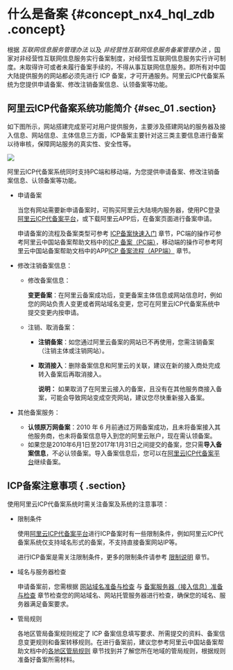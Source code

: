 # 什么是备案 {#concept_nx4_hql_zdb .concept}

根据 *互联网信息服务管理办法* 以及 *非经营性互联网信息服务备案管理办法* ，国家对非经营性互联网信息服务实行备案制度，对经营性互联网信息服务实行许可制度。未取得许可或者未履行备案手续的，不得从事互联网信息服务。即所有对中国大陆提供服务的网站都必须先进行 ICP 备案，才可开通服务。阿里云ICP代备案系统为您提供申请备案、修改注销备案信息、认领备案等功能。

## 阿里云ICP代备案系统功能简介 {#sec_01 .section}

如下图所示，网站搭建完成至可对用户提供服务，主要涉及搭建网站的服务器及接入信息、网站信息、主体信息三方面，ICP备案主要针对这三类主要信息进行备案以待审核，保障网站服务的真实性、安全性等。

![](http://static-aliyun-doc.oss-cn-hangzhou.aliyuncs.com/assets/img/14146/156014751141699_zh-CN.png)

阿里云ICP代备案系统同时支持PC端和移动端，为您提供申请备案、修改注销备案信息、认领备案等功能。

-   申请备案

    当您有网站需要新申请备案时，可购买阿里云大陆境内服务器，使用PC登录[阿里云ICP代备案平台](https://beian.aliyun.com/order/index.htm)，或下载阿里云APP后，在备案页面进行备案申请。

    申请备案的流程及备案类型可参考 [ICP备案快速入门](../intl.zh-CN/ICP备案快速入门/ICP备案快速入门.md#) 章节，PC端的操作可参考阿里云中国站备案帮助文档中的[ICP 备案（PC端）](https://help.aliyun.com/knowledge_detail/36922.html)，移动端的操作可参考阿里云中国站备案帮助文档中的APP[ICP 备案流程（APP端）](https://help.aliyun.com/document_detail/112302.html) 章节。

-   修改注销备案信息：
    -   修改备案信息：

        **变更备案**：在阿里云备案成功后，变更备案主体信息或网站信息时，例如您的网站负责人变更或者网站域名变更，您可在阿里云ICP代备案系统中提交变更内按申请。

    -   注销、取消备案：
        -   **注销备案**：如您通过阿里云备案的网站已不再使用，您需注销备案（注销主体或注销网站）。
        -   **取消接入**：删除备案信息和阿里云的关联，建议在新的接入商处完成转入备案后再取消接入。

            **说明：** 如果取消了在阿里云接入的备案，且没有在其他服务商接入备案，可能会导致网站变成空壳网站，建议您尽快重新接入备案。

-   其他备案服务：
    -   **认领原万网备案**：2010 年 6 月前通过万网备案成功，且未将备案接入其他服务商，也未将备案信息导入到您的阿里云账户，现在需认领备案。
    -   如果您是2010年6月1日至2017年1月31日之间提交的备案，您只需**导入备案信息**，不必认领备案。导入备案信息后，您可以在[阿里云ICP代备案平台](https://beian.aliyun.com/order/index.htm)继续备案。

## ICP备案注意事项 { .section}

使用阿里云ICP代备案系统时需关注备案及系统的注意事项：

-   限制条件

    使用[阿里云ICP代备案平台](https://beian.aliyun.com/order/index.htm)进行ICP备案时有一些限制条件，例如阿里云ICP代备案系统仅支持域名形式的备案，不支持直接备案网站IP等。

    进行ICP备案是需关注限制条件，更多的限制条件请参考 [限制说明](intl.zh-CN/产品简介/限制说明.md#) 章节。

-   域名与服务器检查

    申请备案前，您需根据 [网站域名准备与检查](../intl.zh-CN/ICP备案前准备/网站域名准备与检查.md#) 与 [备案服务器（接入信息）准备与检查](../intl.zh-CN/ICP备案前准备/托管服务器及接入检查/备案服务器（接入信息）准备与检查.md#) 章节检查您的网站域名、网站托管服务器进行检查，确保您的域名、服务器满足备案要求。

-   管局规则

    各地区管局备案规则规定了 ICP 备案信息填写要求、所需提交的资料、备案信息变更规则和备案转移规则。在进行备案前，建议您参考阿里云中国站备案帮助文档中的[各地区管局规则](https://help.aliyun.com/knowledge_detail/50270.html) 章节找到并了解您所在地域的管局规则，根据规则准备好备案所需材料。


